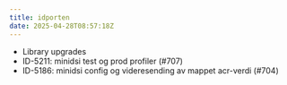 ```yaml
---
title: idporten
date: 2025-04-28T08:57:18Z
---
```

- Library upgrades
- ID-5211: minidsi test og prod profiler (#707)
- ID-5186: minidsi config og videresending av mappet acr-verdi (#704)

